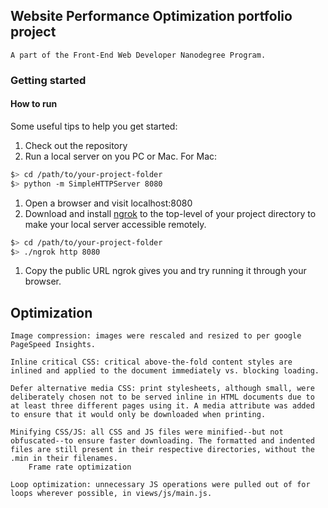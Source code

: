 ## Website Performance Optimization portfolio project
    A part of the Front-End Web Developer Nanodegree Program.
    
### Getting started

#### How to run

Some useful tips to help you get started:

1. Check out the repository
1. Run a local server on you PC or Mac. For Mac: 

  ```bash
  $> cd /path/to/your-project-folder
  $> python -m SimpleHTTPServer 8080
  ```

1. Open a browser and visit localhost:8080
1. Download and install [ngrok](https://ngrok.com/) to the top-level of your project directory to make your local server accessible remotely.

  ``` bash
  $> cd /path/to/your-project-folder
  $> ./ngrok http 8080
  ```

1. Copy the public URL ngrok gives you and try running it through your browser.




##  Optimization

    Image compression: images were rescaled and resized to per google PageSpeed Insights.

    Inline critical CSS: critical above-the-fold content styles are inlined and applied to the document immediately vs. blocking loading. 

    Defer alternative media CSS: print stylesheets, although small, were deliberately chosen not to be served inline in HTML documents due to at least three different pages using it. A media attribute was added to ensure that it would only be downloaded when printing.

    Minifying CSS/JS: all CSS and JS files were minified--but not obfuscated--to ensure faster downloading. The formatted and indented files are still present in their respective directories, without the .min in their filenames.
        Frame rate optimization

    Loop optimization: unnecessary JS operations were pulled out of for loops wherever possible, in views/js/main.js.

   
